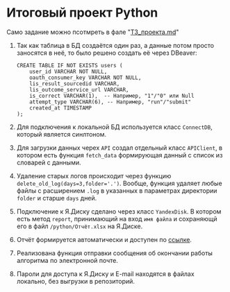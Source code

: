 # Итоговый проект Python

Само задание можно псотмреть в фале "[ТЗ_проекта.md](ТЗ_проекта.md)"

1. Так как таблица в БД создаётся один раз, а данные потом просто заносятся в неё, то было решено создать её через DBeaver:

   ```pgsql
   CREATE TABLE IF NOT EXISTS users (
       user_id VARCHAR NOT NULL,
       oauth_consumer_key VARCHAR NOT NULL,
       lis_result_sourcedid VARCHAR,
       lis_outcome_service_url VARCHAR,
       is_correct VARCHAR(1),  -- Например, "1"/"0" или Null
       attempt_type VARCHAR(6), -- Например, "run"/"submit"
       created_at TIMESTAMP
   );
   ```
2. Для подключения к локальной БД используется класс `ConnectDB`, который является синлтоном.
3. Для загрузки данных черех `API` создал отдельный класс `APIClient`, в котором есть функция `fetch_data` формирующая данный с список из словарей с данными.
4. Удаление старых логов происходит через функцию `delete_old_log(days=3,folder='.')`. Вообще, функция удаляет любые файлы с расширением `.log` в указанных в параметрах директории `folder` и старше `days` дней.
5. Подключение к Я.Диску сделано через класс `YandexDisk`. В котором есть метод `report`, принимающий на вход `имя файла` и сохраняющй его в файл `/python/Отчёт.xlsx` на Я.Диске.
6. Отчёт формируется автоматически и доступен по [ссылке](https://disk.yandex.ru/i/dqu9f-5ijZLzjQ).
7. Реализована функция отправки сообщения об окончании работы алгоритма по электронной почте.
8. Пароли для доступа к Я.Диску и E-mail находятся в файлах локально, без выгрузки в репозиторий.

